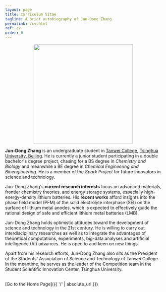 ```yaml
---
layout: page
title: Curriculum Vitae
tagline: A brief autobiography of Jun-Dong Zhang
permalink: /cv.html
ref: cv
order: 0
---
```


<div align=center>
<img src="https://cdn.jsdelivr.net/gh/harryjdzhang/webpic@1.0/portrait-new.png" width=320 />
</div>

**Jun-Dong Zhang** is an undergraduate student in [Tanwei College](https://www.twc.tsinghua.edu.cn/), [Tsinghua University, Beijing](https://www.tsinghua.edu.cn/). He is currently a junior student participating in a double bachelor's degree project, chasing for a BS degree in *Chemistry and Biology* and meanwhile a BE degree in *Chemical Engineering and Bioengineering*. He is a member of the *Spark Project* for future innovators in science and technology.

Jun-Dong Zhang's **current research interests** focus on advanced materials, frontier chemistry theories, and energy storage systems, especially high-energy-density lithium batteries. His **recent works** afford insights into the phase field model (PFM) of the solid electrolyte interphase (SEI) on the surface of lithium metal anodes, which is expected to effectively guide the rational design of safe and efficient lithium metal batteries (LMB).

Jun-Dong Zhang holds optimistic attitudes toward the development of science and technology in the 21st century. He is willing to carry out interdisciplinary researches as well as to integrate the advantages of theoretical computations, experiments, big-data analyses and artificial intelligence (AI) advances. He is open to and keen on new things.

Apart from his research efforts, Jun-Dong Zhang also sits as the President of the Students' Association of Science and Technology of Tanwei College. In the meantime, he serves as the leader of the Competition team in the Student Scientific Innovation Center, Tsinghua University.

<br>
[Go to the Home Page]({{ '/' | absolute_url }})
